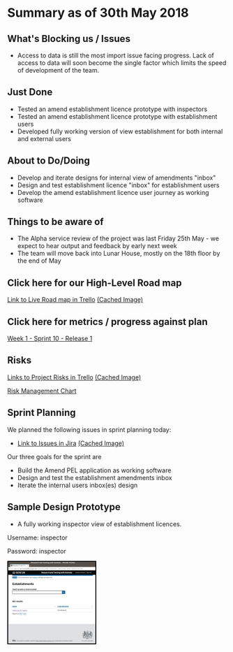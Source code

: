 # Summary as of 30th May 2018 
## What's Blocking us / Issues
* Access to data is still the most import issue facing progress.  Lack of access to data will soon become the single factor which limits the speed of development of the team.

## Just Done
* Tested an amend establishment licence prototype with inspectors
* Tested an amend establishment licence prototype with establishment users
* Developed fully working version of view establishment for both internal and external users

## About to Do/Doing
* Develop and iterate designs for internal view of amendments "inbox"
* Design and test establishment licence "inbox" for establishment users
* Develop the amend establishment licence user journey as working software

## Things to be aware of
* The Alpha service review of the project was last Friday 25th May - we expect to hear output and feedback by early next week
* The team will move back into Lunar House, mostly on the 18th floor by the end of May

## Click here for our High-Level Road map
[Link to Live Road map in Trello](https://trello.com/b/gDQdE01u/asl-roadmap)    [\(Cached Image\)](graphs/ASLRoadMap30052018.jpg)

## Click here for metrics / progress against plan
[Week 1 - Sprint 10 - Release 1](graphs/progress30052018.png)

## Risks
[Links to Project Risks in Trello](https://trello.com/b/VuFuCL7t/risk-register-and-kpis-asl-delivery)    [\(Cached Image\)](graphs/ASLRiskRegister30052018.jpg)

[Risk Management Chart](graphs/risk30052018.png)

## Sprint Planning
We planned the following issues in sprint planning today:
* [Link to Issues in Jira](https://jira.digital.homeoffice.gov.uk/secure/RapidBoard.jspa?rapidView=261)    [\(Cached Image\)](graphs/sprint30052018.png)

Our three goals for the sprint are
* Build the Amend PEL application as working software
* Design and test the establishment amendments inbox
* Iterate the internal users inbox(es) design
 
## Sample Design Prototype
* A fully working inspector view of establishment licences.

Username: inspector

Password: inspector

<a href="https://inspector-ui.notprod.asl.homeoffice.gov.uk/"><img src="graphs/inspector.jpg" alt="HTML5 Icon" width="200" style="border:2px solid black"></a>

